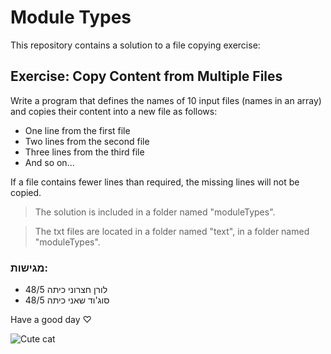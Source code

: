 # Module Types

This repository contains a solution to a file copying exercise:

## Exercise: Copy Content from Multiple Files
Write a program that defines the names of 10 input files (names in an array) and copies their content into a new file as follows:

- One line from the first file
- Two lines from the second file
- Three lines from the third file
- And so on...

If a file contains fewer lines than required, the missing lines will not be copied.

> The solution is included in a folder named "moduleTypes".


> The txt files are located in a folder named "text", in a folder named "moduleTypes".

### מגישות:
- לורן חצרוני כיתה 48/5
- סוג'וד שאני כיתה 48/5

Have a good day ♡               

![Cute cat](https://github.com/user-attachments/assets/9979b717-cd2a-440a-9f7d-889127e74595)

